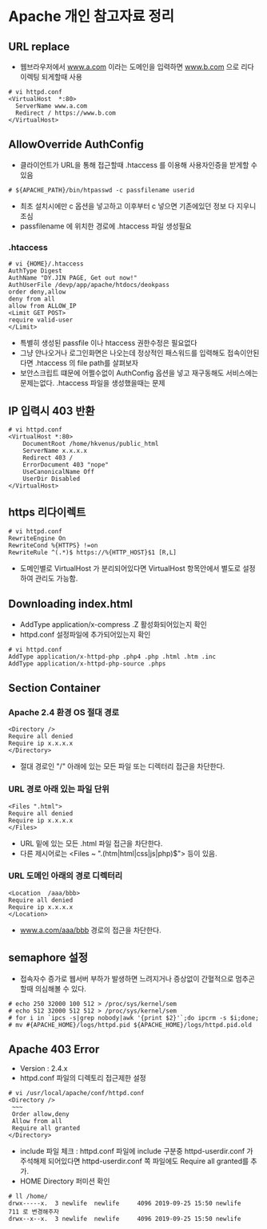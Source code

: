 # Apache 개인 참고자료 정리
## URL replace
* 웹브라우저에서 www.a.com 이라는 도메인을 입력하면 www.b.com 으로 리다이렉팅 되게할때 사용
```
# vi httpd.conf
<VirtualHost  *:80>
  ServerName www.a.com
  Redirect / https://www.b.com
</VirtualHost>
```

## AllowOverride AuthConfig
* 클라이언트가 URL을 통해 접근할때 .htaccess 를 이용해 사용자인증을 받게할 수 있음
```
# ${APACHE_PATH}/bin/htpasswd -c passfilename userid
```
* 최초 설치시에만 c 옵션을 넣고하고 이후부터 c 넣으면 기존에있던 정보 다 지우니 조심
* passfilename 에 위치한 경로에 .htaccess 파일 생성필요
  
### .htaccess
```
# vi {HOME}/.htaccess
AuthType Digest
AuthName "DY.JIN PAGE, Get out now!"
AuthUserFile /devp/app/apache/htdocs/deokpass
order deny,allow
deny from all
allow from ALLOW_IP
<Limit GET POST>
require valid-user
</Limit>
```
* 특별히 생성된 passfile 이나 htaccess 권한수정은 필요없다
* 그냥 안나오거나 로그인화면은 나오는데 정상적인 패스워드를 입력해도 접속이안된다면 .htaccess 의 file path를 살펴보자
* 보안스크립트 떄문에 어쩔수없이 AuthConfig 옵션을 넣고 재구동해도 서비스에는 문제는없다. .htaccess 파일을 생성했을때는 문제

## IP 입력시 403 반환
```
# vi httpd.conf
<VirtualHost *:80>
    DocumentRoot /home/hkvenus/public_html
    ServerName x.x.x.x
    Redirect 403 /
    ErrorDocument 403 "nope"
    UseCanonicalName Off
    UserDir Disabled
</VirtualHost>
```
 
## https 리다이렉트
```
# vi httpd.conf
RewriteEngine On
RewriteCond %{HTTPS} !=on
RewriteRule ^(.*)$ https://%{HTTP_HOST}$1 [R,L]
```
* 도메인별로 VirtualHost 가 분리되어있다면 VirtualHost 항목안에서 별도로 설정하여 관리도 가능함.

## Downloading index.html
* AddType application/x-compress .Z 활성화되어있는지 확인
* httpd.conf 설정파일에 추가되어있는지 확인 
```
# vi httpd.conf
AddType application/x-httpd-php .php4 .php .html .htm .inc
AddType application/x-httpd-php-source .phps
```

## Section Container
### Apache 2.4 환경 OS 절대 경로
```
<Directory />
Require all denied
Require ip x.x.x.x
</Directory>
```
* 절대 경로인 "/" 아래에 있는 모든 파일 또는 디렉터리 접근을 차단한다.
  
### URL 경로 아래 있는 파일 단위
```
<Files ".html">
Require all denied
Require ip x.x.x.x
</Files>
```
* URL 밑에 있는 모든 .html 파일 접근을 차단한다. 
* 다른 제시어로는 <Files ~ "\.(htm|html|css|js|php)$"> 등이 있음.
  
### URL 도메인 아래의 경로 디렉터리
```
<Location  /aaa/bbb>
Require all denied
Require ip x.x.x.x
</Location>
```
* www.a.com/aaa/bbb 경로의 접근을 차단한다.
  
## semaphore 설정
* 접속자수 증가로 웹서버 부하가 발생하면 느려지거나 증상없이 간혈적으로 멈추곤 할때 의심해볼 수 있다.
```
# echo 250 32000 100 512 > /proc/sys/kernel/sem
# echo 512 32000 512 512 > /proc/sys/kernel/sem
# for i in `ipcs -s|grep nobody|awk '{print $2}'`;do ipcrm -s $i;done;
# mv #{APACHE_HOME}/logs/httpd.pid ${APACHE_HOME}/logs/httpd.pid.old
```

## Apache 403 Error
* Version : 2.4.x
* httpd.conf 파일의 디렉토리 접근제한 설정
```
# vi /usr/local/apache/conf/httpd.conf
<Directory />
 ~~~
 Order allow,deny
 Allow from all
 Require all granted
</Directory>
```
* include 파일 체크 : httpd.conf 파일에 include 구분중 httpd-userdir.conf 가 주석해제 되어있다면 httpd-userdir.conf 쪽 파일에도 Require all granted를 추가.
* HOME Directory 퍼미션 확인
```
# ll /home/
drwx-----x.  3 newlife  newlife     4096 2019-09-25 15:50 newlife
711 로 변경해주자
drwx--x--x.  3 newlife  newlife     4096 2019-09-25 15:50 newlife
```

